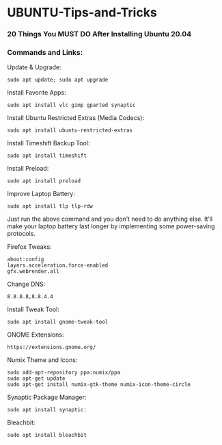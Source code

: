 # UBUNTU-Tips-and-Tricks

### 20 Things You MUST DO After Installing Ubuntu 20.04 

### Commands and Links:

Update & Upgrade:

    sudo apt update; sudo apt upgrade

Install Favorite Apps:
 
    sudo apt install vlc gimp gparted synaptic

Install Ubuntu Restricted Extras (Media Codecs):
 
    sudo apt install ubuntu-restricted-extras

Install Timeshift Backup Tool:
 
    sudo apt install timeshift

Install Preload:
 
    sudo apt install preload

Improve Laptop Battery:
 
    sudo apt install tlp tlp-rdw
 Just run the above command and you don’t need to do anything else. It’ll make your laptop battery last longer by implementing some power-saving protocols. 
 
Firefox Tweaks:
    
    about:config
    layers.acceleration.force-enabled
    gfx.webrender.all

Change DNS:
 
    8.8.8.8,8.8.4.4

Install Tweak Tool:
 
    sudo apt install gnome-tweak-tool

GNOME Extensions:
 
    https://extensions.gnome.org/​

Numix Theme and Icons:
 
    sudo add-apt-repository ppa:numix/ppa
    sudo apt-get update
    sudo apt-get install numix-gtk-theme numix-icon-theme-circle

Synaptic Package Manager:
 
    sudo apt install synaptic:

Bleachbit:
 
    sudo apt install bleachbit

